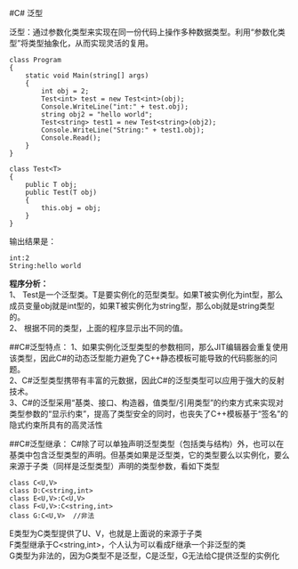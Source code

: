 #C# 泛型

泛型：通过参数化类型来实现在同一份代码上操作多种数据类型。利用“参数化类型”将类型抽象化，从而实现灵活的复用。

	class Program
	{
	    static void Main(string[] args)
	    {
	        int obj = 2;
	        Test<int> test = new Test<int>(obj);
	        Console.WriteLine("int:" + test.obj);
	        string obj2 = "hello world";
	        Test<string> test1 = new Test<string>(obj2);
	        Console.WriteLine("String:" + test1.obj);
	        Console.Read();
	    }
	}
	
	class Test<T>
	{
	    public T obj;
	    public Test(T obj)
	    {
	        this.obj = obj;
	    }
	}

  输出结果是：

    int:2
	String:hello world

**程序分析：**  
1、  Test是一个泛型类。T是要实例化的范型类型。如果T被实例化为int型，那么成员变量obj就是int型的，如果T被实例化为string型，那么obj就是string类型的。  
2、  根据不同的类型，上面的程序显示出不同的值。

##C#泛型特点：
1、如果实例化泛型类型的参数相同，那么JIT编辑器会重复使用该类型，因此C#的动态泛型能力避免了C++静态模板可能导致的代码膨胀的问题。  
2、C#泛型类型携带有丰富的元数据，因此C#的泛型类型可以应用于强大的反射技术。  
3、C#的泛型采用“基类、接口、构造器，值类型/引用类型”的约束方式来实现对类型参数的“显示约束”，提高了类型安全的同时，也丧失了C++模板基于“签名”的隐式约束所具有的高灵活性
 
##C#泛型继承：
C#除了可以单独声明泛型类型（包括类与结构）外，也可以在基类中包含泛型类型的声明。但基类如果是泛型类，它的类型要么以实例化，要么来源于子类（同样是泛型类型）声明的类型参数，看如下类型

	class C<U,V>
	class D:C<string,int>
	class E<U,V>:C<U,V>
	class F<U,V>:C<string,int>
	class G:C<U,V>  //非法

E类型为C类型提供了U、V，也就是上面说的来源于子类  
F类型继承于C<string,int>，个人认为可以看成F继承一个非泛型的类  
G类型为非法的，因为G类型不是泛型，C是泛型，G无法给C提供泛型的实例化